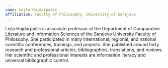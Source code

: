 ```yaml
---
name: Lejla Hajdarpašić
affiliation: Faculty of Philosophy, University of Sarajevo
---
```


Lejla Hajdarpašić is associate professor at the Department of Comparative Literature and Information Sciences of the Sarajevo University Faculty of Philosophy. She participated in many international, regional, and national scientific conferences, trainings, and projects. She published around forty research and professional articles, bibliographies, translations, and reviews. Her scientific and professional interests are information literacy and universal bibliographic control.
